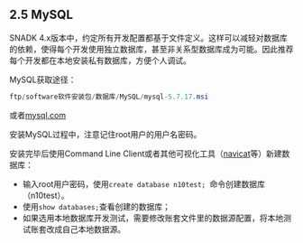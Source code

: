 ## 2.5 MySQL

SNADK 4.x版本中，约定所有开发配置都基于文件定义。这样可以减轻对数据库的依赖，使得每个开发使用独立数据库，甚至非关系型数据库成为可能。因此推荐每个开发都在本地安装私有数据库，方便个人调试。

MySQL获取途径：

```java
ftp/software软件安装包/数据库/MySQL/mysql-5.7.17.msi
```

或者[mysql.com](https://www.mysql.com/)

安装MySQL过程中，注意记住root用户的用户名密码。

安装完毕后使用Command Line Client或者其他可视化工具（[navicat](https://www.navicat.com/en/products/navicat-for-mysql)等）新建数据库：

* 输入root用户密码，使用`create database n10test; `命令创建数据库（n10test）。
* 使用`show databases;`查看创建的数据库；
* 如果选用本地数据库开发测试，需要修改账套文件里的数据源配置，将本地测试账套改成自己本地数据源。



